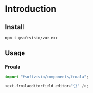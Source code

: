 # Introduction

<!-- Tell about the project -->

## Install

```shell
npm i @softvisio/vue-ext
```

## Usage

<!-- Tell about how to use the project, give code examples -->

### Froala

```javascript
import "#softvisio/components/froala";

<ext-froalaeditorfield editor="{}" />;
```
